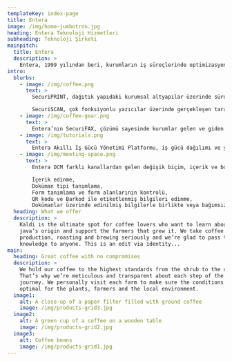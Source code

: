 ```yaml
---
templateKey: index-page
title: Entera
image: /img/home-jumbotron.jpg
heading: Entera Teknoloji Hizmetleri
subheading: Teknoloji Şirketi
mainpitch:
  title: Entera
  description: >
    Entera, 1999 yılından beri, kurumların iş süreçlerinde optimizasyon ve güvenlik sağlayan yazılım çözümleri geliştirmektedir.
intro:
  blurbs:
    - image: /img/coffee.png
      text: >
        SecuriPRINT, dağıtık yapıdaki kurumsal altyapılar üzerinde sürdürülmekte olan baskı işlemlerinin güvenliği, takibi, tanımlanması, raporlaması ve merkezi yönetimini sağlayan bir güvenlik çözümüdür.

        SecuriSCAN, çok fonksiyonlu yazıcılar üzerinde gerçekleşen tarama işlemlerinin güvenli şekilde yönetilmesini sağlayan bir güvenlik uygulamasıdır.
    - image: /img/coffee-gear.png
      text: >
        Entera’nın SecuriFAX, çözümü sayesinde kurumlar gelen ve giden tüm faks trafiğini Entera’nın kurum içinde konumlandıracağı sunucular üzerinden yönetebilirler. Gelişmiş ve açık API yetenekleri sayesinde, kurumun ERP, CRM, ECM ve diğer yerleşik uygulamalara kolaylıkla entegre olarak, bu platformlara yüksek hacimli, güvenli ve tümüyle denetlenebilen teyit edilebilir faks iletim özelliği katar. İş kalitesinden ödün vermeden tasarruf ettirirken, verimliliklerini arttırır.
    - image: /img/tutorials.png
      text: >
        Entera Akıllı İş Gücü Yönetimi Platformu, iş gücü dağılımı ve yönetiminin yanı sıra, detaylı raporlama özelliği ile de kurumlara performans ölçümleme, iş gücü tahmini ve planlama süreçlerinde analiz ve değerlendirme imkanı tanır. Entera Akıllı İş Gücü Yönetimi Platformu, şube, çağrı merkezi, sosyal medya, faks, internet/mobil bankacılık ve e-posta gibi dağıtım kanalları ile entegre çalışarak bu kanallardan gelen bankacılık işlemlerinin çalışanlara atamasını, vade, tür, sıklık gibi işlem önceliklerine göre gerçekleştirir.
    - image: /img/meeting-space.png
      text: >
        Entera DCM farklı kanallardan gelen değişik biçim, içerik ve boyutlardaki dokümanlar üzerinde yüksek hacimde ve insan müdahalesi gerekmeksizin aşağıdaki işlemleri gerçekleştirir;

        İçerik edinme,
        Doküman tipi tanımlama,
        Form tanımlama ve form alanlarının kontrolü,
        QR kodu ve Barkod ile etiketlenmiş bilgileri edinme,
        Dokümanlar üzerinde edinilmiş bilgilerle birlikte veya bağımsız olarak doküman dönüştürme.
  heading: What we offer
  description: >
    Kaldi is the ultimate spot for coffee lovers who want to learn about their
    java’s origin and support the farmers that grew it. We take coffee
    production, roasting and brewing seriously and we’re glad to pass that
    knowledge to anyone. This is an edit via identity...
main:
  heading: Great coffee with no compromises
  description: >
    We hold our coffee to the highest standards from the shrub to the cup.
    That’s why we’re meticulous and transparent about each step of the coffee’s
    journey. We personally visit each farm to make sure the conditions are
    optimal for the plants, farmers and the local environment.
  image1:
    alt: A close-up of a paper filter filled with ground coffee
    image: /img/products-grid3.jpg
  image2:
    alt: A green cup of a coffee on a wooden table
    image: /img/products-grid2.jpg
  image3:
    alt: Coffee beans
    image: /img/products-grid1.jpg
---
```


